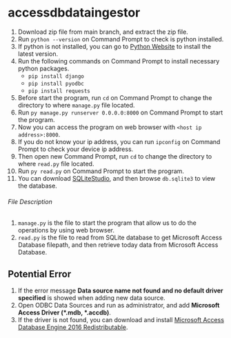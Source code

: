 # accessdbdataingestor

1. Download zip file from main branch, and extract the zip file.
2. Run `python --version` on Command Prompt to check is python installed.
3. If python is not installed, you can go to [Python Website](https://www.python.org/downloads/) to install the latest version.
4. Run the following commands on Command Prompt to install necessary python packages.
   - `pip install django`
   - `pip install pyodbc`
   - `pip install requests`
5. Before start the program, run `cd` on Command Prompt to change the directory to where `manage.py` file located.
6. Run `py manage.py runserver 0.0.0.0:8000` on Command Prompt to start the program.
7. Now you can access the program on web browser with `<host ip address>:8000`.
8. If you do not know your ip address, you can run `ipconfig` on Command Prompt to check your device ip address.
9. Then open new Command Prompt, run `cd` to change the directory to where `read.py` file located.
10. Run `py read.py` on Command Prompt to start the program.
11. You can download [SQLiteStudio](https://sqlitestudio.pl/), and then browse `db.sqlite3` to view the database.


###### File Description

1. `manage.py` is the file to start the program that allow us to do the operations by using web browser.
2. `read.py` is the file to read from SQLite database to get Microsoft Access Database filepath, and then retrieve today data from Microsoft Access Database.

## Potential Error

1. If the error message **Data source name not found and no default driver specified** is showed when adding new data source.
2. Open ODBC Data Sources and run as administrator, and add **Microsoft Access Driver (*.mdb, *.accdb)**.
3. If the driver is not found, you can download and install [Microsoft Access Database Engine 2016 Redistributable](https://www.microsoft.com/en-us/download/details.aspx?id=54920).
